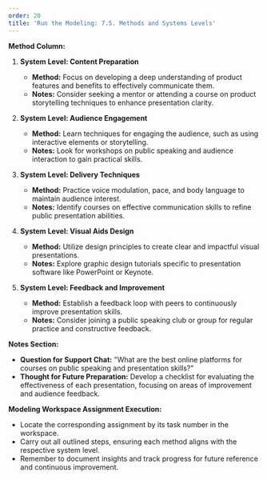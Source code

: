 ```yaml
---
order: 20
title: 'Run the Modeling: 7.5. Methods and Systems Levels'
---
```


**Method Column:**

1. **System Level: Content Preparation**
   - **Method:** Focus on developing a deep understanding of product features and benefits to effectively communicate them.
   - **Notes:** Consider seeking a mentor or attending a course on product storytelling techniques to enhance presentation clarity.

2. **System Level: Audience Engagement**
   - **Method:** Learn techniques for engaging the audience, such as using interactive elements or storytelling.
   - **Notes:** Look for workshops on public speaking and audience interaction to gain practical skills.

3. **System Level: Delivery Techniques**
   - **Method:** Practice voice modulation, pace, and body language to maintain audience interest.
   - **Notes:** Identify courses on effective communication skills to refine public presentation abilities.

4. **System Level: Visual Aids Design**
   - **Method:** Utilize design principles to create clear and impactful visual presentations.
   - **Notes:** Explore graphic design tutorials specific to presentation software like PowerPoint or Keynote.

5. **System Level: Feedback and Improvement**
   - **Method:** Establish a feedback loop with peers to continuously improve presentation skills.
   - **Notes:** Consider joining a public speaking club or group for regular practice and constructive feedback.

**Notes Section:**

- **Question for Support Chat:** "What are the best online platforms for courses on public speaking and presentation skills?"
- **Thought for Future Preparation:** Develop a checklist for evaluating the effectiveness of each presentation, focusing on areas of improvement and audience feedback.

**Modeling Workspace Assignment Execution:**

- Locate the corresponding assignment by its task number in the workspace.
- Carry out all outlined steps, ensuring each method aligns with the respective system level.
- Remember to document insights and track progress for future reference and continuous improvement.